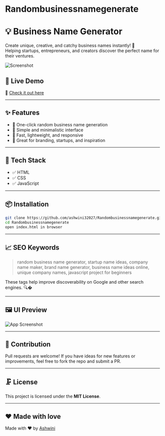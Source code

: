 
# Randombusinessnamegenerate
# 💡 Business Name Generator

Create unique, creative, and catchy business names instantly! 🚀  
Helping startups, entrepreneurs, and creators discover the perfect name for their ventures.

![Screenshot](https://github.com/ashwini32027/Randombusinessnamegenerate)

## 🌟 Live Demo

🔗 [Check it out here](https://github.com/ashwini32027/Randombusinessnamegenerate)

---

## ✨ Features

- 🎯 One-click random business name generation
- 🔱 Simple and minimalistic interface
- 🚀 Fast, lightweight, and responsive
- 🧠 Great for branding, startups, and inspiration

---

## 🔧 Tech Stack

- ✅ HTML
- ✅ CSS
- ✅ JavaScript

---

## 📦 Installation

```bash
git clone https://github.com/ashwini32027/Randombusinessnamegenerate.git
cd Randombusinessnamegenerate
open index.html in browser
```

---

## 📈 SEO Keywords

> random business name generator, startup name ideas, company name maker, brand name generator, business name ideas online, unique company names, javascript project for beginners

These tags help improve discoverability on Google and other search engines. 🔍�

---

## 🖼️ UI Preview

![App Screenshot](https://github.com/ashwini32027/Randombusinessnamegenerate)

---

## 🤝 Contribution

Pull requests are welcome! If you have ideas for new features or improvements, feel free to fork the repo and submit a PR.

---

## 🗜️ License

This project is licensed under the **MIT License**.

---

## ❤️ Made with love

Made with ❤️ by [Ashwini](https://github.com/ashwini32027)

